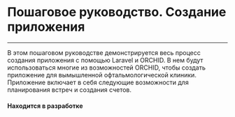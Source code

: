 # Пошаговое руководство. Создание приложения
----------

В этом пошаговом руководстве демонстрируется весь процесс создания приложения c помощью Laravel и ORCHID.
В нем будут использоваться многие из возможностей ORCHID, чтобы создать приложение для вымышленной офтальмологической клиники. 
Приложение включает в себя следующие возможности для планирования встреч и создания счетов.


#### Находится в разработке
